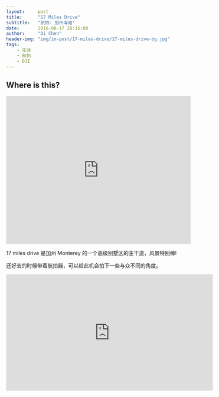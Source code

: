 ```yaml
---
layout:     post
title:      "17 Miles Drive"
subtitle:   "航拍: 加州海滩"
date:       2016-08-17 20:15:00
author:     "Di Chen"
header-img: "img/in-post/17-miles-drive/17-miles-drive-bg.jpg"
tags:
    - 生活
    - 航拍
    - DJI
---
```



## Where is this?

<iframe width="500" height="400" frameborder="0" src="https://www.bing.com/maps/embed/viewer.aspx?v=3&amp;cp=36.586688~-121.969663&amp;lvl=15&amp;w=500&amp;h=400&amp;sty=r&amp;typ=d&amp;pp=&amp;ps=&amp;dir=0&amp;mkt=en-us&amp;src=SHELL&amp;form=BMEMJS"></iframe>

17 miles drive 是加州 Monterey 的一个高级别墅区的主干道，风景特别棒! 

还好去的时候带着航拍器，可以趁此机会拍下一些与众不同的角度。

<iframe width="560" height="315" src="https://www.youtube.com/embed/S3CeKU_f9xc" frameborder="0" allowfullscreen></iframe>
